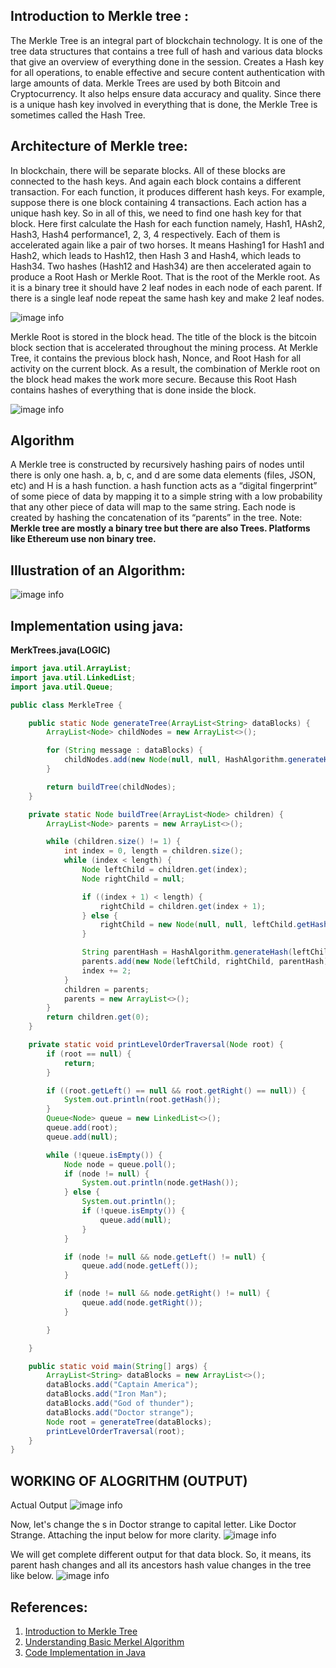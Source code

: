 ## Introduction to Merkle tree :

The Merkle Tree is an integral part of blockchain technology. It is one of the tree data structures that contains a tree full of hash and various data blocks that give an overview of everything done in the session. Creates a Hash key for all operations, to enable effective and secure content authentication with large amounts of data. Merkle Trees are used by both Bitcoin and Cryptocurrency. It also helps ensure data accuracy and quality. Since there is a unique hash key involved in everything that is done, the Merkle Tree is sometimes called the Hash Tree.

## Architecture of Merkle tree:

In blockchain, there will be separate blocks. All of these blocks are connected to the hash keys. And again each block contains a different transaction. For each function, it produces different hash keys.
For example, suppose there is one block containing 4 transactions. Each action has a unique hash key. So in all of this, we need to find one hash key for that block. Here first calculate the Hash for each function namely, Hash1, HAsh2, Hash3, Hash4 performance1, 2, 3, 4 respectively. Each of them is accelerated again like a pair of two horses. It means Hashing1 for Hash1 and Hash2, which leads to Hash12, then Hash 3 and Hash4, which leads to Hash34. Two hashes (Hash12 and Hash34) are then accelerated again to produce a Root Hash or Merkle Root. That is the root of the Merkle root.
As it is a binary tree it should have 2 leaf nodes in each node of each parent. If there is a single leaf node repeat the same hash key and make 2 leaf nodes.

![image info](https://miro.medium.com/max/447/1*1e-wyMbvf8-u7Le1LUxTBA.png)

Merkle Root is stored in the block head. The title of the block is the bitcoin block section that is accelerated throughout the mining process. At Merkle Tree, it contains the previous block hash, Nonce, and Root Hash for all activity on the current block. As a result, the combination of Merkle root on the block head makes the work more secure. Because this Root Hash contains hashes of everything that is done inside the block.

![image info](https://www.simplilearn.com/ice9/free_resources_article_thumb/Merkle_Tree_In_Blockchain_5.png)

## Algorithm

A Merkle tree is constructed by recursively hashing pairs of nodes until there is only one hash.
a, b, c, and d are some data elements (files, JSON, etc) and H is a hash function.
a hash function acts as a “digital fingerprint” of some piece of data by mapping it to a simple string with a low probability that any other piece of data will map to the same string.
Each node is created by hashing the concatenation of its “parents” in the tree.
Note: **Merkle tree are mostly a binary tree but there are also Trees. Platforms like Ethereum use non binary tree.**

## Illustration of an Algorithm:

![image info](https://media-exp1.licdn.com/dms/image/C5112AQEehgC6XD-20Q/article-inline_image-shrink_1000_1488/0/1537618459684?e=2147483647&v=beta&t=b-wCVjSoSaez-ZLGbLKhsje1X-3USDBKnsMM0SuXAWo)

## Implementation using java:

**MerkTrees.java(LOGIC)**

```java
import java.util.ArrayList;
import java.util.LinkedList;
import java.util.Queue;

public class MerkleTree {

    public static Node generateTree(ArrayList<String> dataBlocks) {
        ArrayList<Node> childNodes = new ArrayList<>();

        for (String message : dataBlocks) {
            childNodes.add(new Node(null, null, HashAlgorithm.generateHash(message)));
        }

        return buildTree(childNodes);
    }

    private static Node buildTree(ArrayList<Node> children) {
        ArrayList<Node> parents = new ArrayList<>();

        while (children.size() != 1) {
            int index = 0, length = children.size();
            while (index < length) {
                Node leftChild = children.get(index);
                Node rightChild = null;

                if ((index + 1) < length) {
                    rightChild = children.get(index + 1);
                } else {
                    rightChild = new Node(null, null, leftChild.getHash());
                }

                String parentHash = HashAlgorithm.generateHash(leftChild.getHash() + rightChild.getHash());
                parents.add(new Node(leftChild, rightChild, parentHash));
                index += 2;
            }
            children = parents;
            parents = new ArrayList<>();
        }
        return children.get(0);
    }

    private static void printLevelOrderTraversal(Node root) {
        if (root == null) {
            return;
        }

        if ((root.getLeft() == null && root.getRight() == null)) {
            System.out.println(root.getHash());
        }
        Queue<Node> queue = new LinkedList<>();
        queue.add(root);
        queue.add(null);

        while (!queue.isEmpty()) {
            Node node = queue.poll();
            if (node != null) {
                System.out.println(node.getHash());
            } else {
                System.out.println();
                if (!queue.isEmpty()) {
                    queue.add(null);
                }
            }

            if (node != null && node.getLeft() != null) {
                queue.add(node.getLeft());
            }

            if (node != null && node.getRight() != null) {
                queue.add(node.getRight());
            }

        }

    }

    public static void main(String[] args) {
        ArrayList<String> dataBlocks = new ArrayList<>();
        dataBlocks.add("Captain America");
        dataBlocks.add("Iron Man");
        dataBlocks.add("God of thunder");
        dataBlocks.add("Doctor strange");
        Node root = generateTree(dataBlocks);
        printLevelOrderTraversal(root);
    }
}
```

## WORKING OF ALOGRITHM (OUTPUT)

Actual Output
![image info](https://1.bp.blogspot.com/-qel_meQ_-WU/YKk7LOWIabI/AAAAAAAAt-k/0AnWT3LpgM8xD-kbEznTlhLizUEZczF3QCLcBGAsYHQ/s16000/Screenshot%2B2021-05-22%2Bat%2B10.40.38%2BPM.png)

Now, let's change the s in Doctor strange to capital letter. Like Doctor Strange.
Attaching the input below for more clarity.
![image info](https://1.bp.blogspot.com/-YJcGTy1uGvI/YKk7y8-N5qI/AAAAAAAAt-s/djE5ry8AaqkEbobp-PYncTPw0IYW1KzCwCLcBGAsYHQ/s16000/Screenshot%2B2021-05-22%2Bat%2B10.41.41%2BPM.png)

We will get complete different output for that data block. So, it means, its parent hash changes and all its ancestors hash value changes in the tree like below.
![image info](https://1.bp.blogspot.com/-cqwOaUDK_h0/YKk8PcgoFzI/AAAAAAAAt-0/4froByM9UeofivSzHck5wvYxhwv7wpIKQCLcBGAsYHQ/s16000/Screenshot%2B2021-05-22%2Bat%2B10.45.07%2BPM.png)

## References:

1. [Introduction to Merkle Tree](https://www.investopedia.com/terms/m/merkle-tree.asp)
2. [Understanding Basic Merkel Algorithm](https://www.linkedin.com/pulse/merkle-tree-its-implementation-java-nikhil-goyal/)
3. [Code Implementation in Java](https://www.pranaybathini.com/2021/05/merkle-tree.html)
